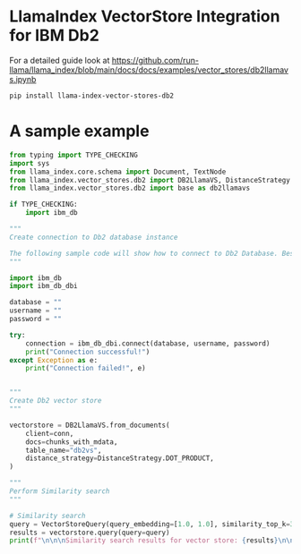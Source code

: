 # LlamaIndex VectorStore Integration for IBM Db2

For a detailed guide look at https://github.com/run-llama/llama_index/blob/main/docs/docs/examples/vector_stores/db2llamavs.ipynb

`pip install llama-index-vector-stores-db2`

# A sample example

```python
from typing import TYPE_CHECKING
import sys
from llama_index.core.schema import Document, TextNode
from llama_index.vector_stores.db2 import DB2LlamaVS, DistanceStrategy
from llama_index.vector_stores.db2 import base as db2llamavs

if TYPE_CHECKING:
    import ibm_db

"""
Create connection to Db2 database instance

The following sample code will show how to connect to Db2 Database. Besides the dependencies above, you will need a Db2 database instance (with version v12.1.2+, which has the vector datatype support) running.
"""

import ibm_db
import ibm_db_dbi

database = ""
username = ""
password = ""

try:
    connection = ibm_db_dbi.connect(database, username, password)
    print("Connection successful!")
except Exception as e:
    print("Connection failed!", e)


"""
Create Db2 vector store
"""

vectorstore = DB2LlamaVS.from_documents(
    client=conn,
    docs=chunks_with_mdata,
    table_name="db2vs",
    distance_strategy=DistanceStrategy.DOT_PRODUCT,
)

"""
Perform Similarity search
"""

# Similarity search
query = VectorStoreQuery(query_embedding=[1.0, 1.0], similarity_top_k=3)
results = vectorstore.query(query=query)
print(f"\n\n\nSimilarity search results for vector store: {results}\n\n\n")
```
